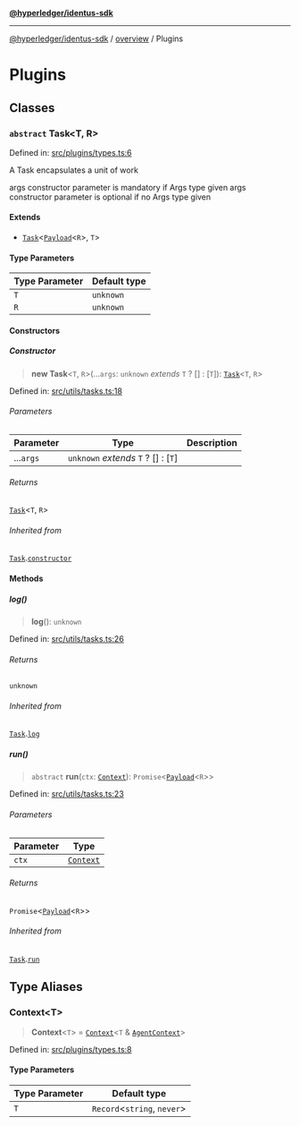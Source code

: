 [**@hyperledger/identus-sdk**](../../README.md)

***

[@hyperledger/identus-sdk](../../README.md) / [overview](../README.md) / Plugins

# Plugins

## Classes

### `abstract` Task\<T, R\>

Defined in: [src/plugins/types.ts:6](https://github.com/hyperledger-identus/sdk-ts/blob/4243600f6763168a55268042deaef84553d9c943/src/plugins/types.ts#L6)

A Task encapsulates a unit of work

args constructor parameter is mandatory if Args type given
args constructor parameter is optional if no Args type given

#### Extends

- [`Task`](Utils/README.md#task)\<[`Payload`](../README.md#payload)\<`R`\>, `T`\>

#### Type Parameters

| Type Parameter | Default type |
| ------ | ------ |
| `T` | `unknown` |
| `R` | `unknown` |

#### Constructors

##### Constructor

> **new Task**\<`T`, `R`\>(...`args`: `unknown` *extends* `T` ? \[\] : \[`T`\]): [`Task`](#task)\<`T`, `R`\>

Defined in: [src/utils/tasks.ts:18](https://github.com/hyperledger-identus/sdk-ts/blob/4243600f6763168a55268042deaef84553d9c943/src/utils/tasks.ts#L18)

###### Parameters

| Parameter | Type | Description |
| ------ | ------ | ------ |
| ...`args` | `unknown` *extends* `T` ? \[\] : \[`T`\] |  |

###### Returns

[`Task`](#task)\<`T`, `R`\>

###### Inherited from

[`Task`](Utils/README.md#task).[`constructor`](Utils/README.md#task#constructor-1)

#### Methods

##### log()

> **log**(): `unknown`

Defined in: [src/utils/tasks.ts:26](https://github.com/hyperledger-identus/sdk-ts/blob/4243600f6763168a55268042deaef84553d9c943/src/utils/tasks.ts#L26)

###### Returns

`unknown`

###### Inherited from

[`Task`](Utils/README.md#task).[`log`](Utils/README.md#task#log)

##### run()

> `abstract` **run**(`ctx`: [`Context`](Utils/namespaces/Task.md#context)): `Promise`\<[`Payload`](../README.md#payload)\<`R`\>\>

Defined in: [src/utils/tasks.ts:23](https://github.com/hyperledger-identus/sdk-ts/blob/4243600f6763168a55268042deaef84553d9c943/src/utils/tasks.ts#L23)

###### Parameters

| Parameter | Type |
| ------ | ------ |
| `ctx` | [`Context`](Utils/namespaces/Task.md#context) |

###### Returns

`Promise`\<[`Payload`](../README.md#payload)\<`R`\>\>

###### Inherited from

[`Task`](Utils/README.md#task).[`run`](Utils/README.md#task#run)

## Type Aliases

### Context\<T\>

> **Context**\<`T`\> = [`Context`](Utils/namespaces/Task.md#context)\<`T` & [`AgentContext`](../README.md#agentcontext)\>

Defined in: [src/plugins/types.ts:8](https://github.com/hyperledger-identus/sdk-ts/blob/4243600f6763168a55268042deaef84553d9c943/src/plugins/types.ts#L8)

#### Type Parameters

| Type Parameter | Default type |
| ------ | ------ |
| `T` | `Record`\<`string`, `never`\> |
